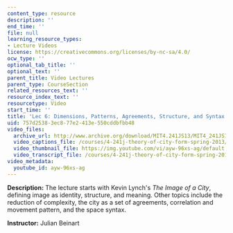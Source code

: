 ```yaml
---
content_type: resource
description: ''
end_time: ''
file: null
learning_resource_types:
- Lecture Videos
license: https://creativecommons.org/licenses/by-nc-sa/4.0/
ocw_type: ''
optional_tab_title: ''
optional_text: ''
parent_title: Video Lectures
parent_type: CourseSection
related_resources_text: ''
resource_index_text: ''
resourcetype: Video
start_time: ''
title: 'Lec 6: Dimensions, Patterns, Agreements, Structure, and Syntax'
uid: 757d2538-3ec8-77e2-413e-550cddbfbb48
video_files:
  archive_url: http://www.archive.org/download/MIT4.241JS13/MIT4_241JS13_lec06_300k.mp4
  video_captions_file: /courses/4-241j-theory-of-city-form-spring-2013/9b5eb4bf50c3587abfae36afb6fa5718_ayw-96xs-ag.vtt
  video_thumbnail_file: https://img.youtube.com/vi/ayw-96xs-ag/default.jpg
  video_transcript_file: /courses/4-241j-theory-of-city-form-spring-2013/193e5fc6c4a844260797518519fafa6b_ayw-96xs-ag.pdf
video_metadata:
  youtube_id: ayw-96xs-ag
---
```


**Description:** The lecture starts with Kevin Lynch's _The Image of a City_, defining image as identity, structure, and meaning. Other topics include the reduction of complexity, the city as a set of agreements, correlation and movement pattern, and the space syntax.

**Instructor:** Julian Beinart

